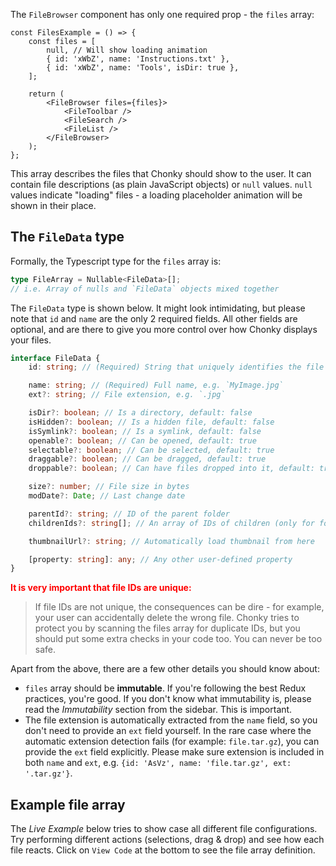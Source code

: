The `FileBrowser` component has only one required prop - the `files` array:

```tsx
const FilesExample = () => {
    const files = [
        null, // Will show loading animation
        { id: 'xWbZ', name: 'Instructions.txt' },
        { id: 'xWbZ', name: 'Tools', isDir: true },
    ];

    return (
        <FileBrowser files={files}>
            <FileToolbar />
            <FileSearch />
            <FileList />
        </FileBrowser>
    );
};
```

This array describes the files that Chonky should show to the user. It can contain
file descriptions (as plain JavaScript objects) or `null` values. `null` values
indicate "loading" files - a loading placeholder animation will be shown in their place.

## The `FileData` type

Formally, the Typescript type for the `files` array is:

```ts
type FileArray = Nullable<FileData>[];
// i.e. Array of nulls and `FileData` objects mixed together
```

The `FileData` type is shown below. It might look intimidating, but please note that
`id` and `name` are the only 2 required fields. All other fields are optional, and
are there to give you more control over how Chonky displays your files.

```ts
interface FileData {
    id: string; // (Required) String that uniquely identifies the file

    name: string; // (Required) Full name, e.g. `MyImage.jpg`
    ext?: string; // File extension, e.g. `.jpg`

    isDir?: boolean; // Is a directory, default: false
    isHidden?: boolean; // Is a hidden file, default: false
    isSymlink?: boolean; // Is a symlink, default: false
    openable?: boolean; // Can be opened, default: true
    selectable?: boolean; // Can be selected, default: true
    draggable?: boolean; // Can be dragged, default: true
    droppable?: boolean; // Can have files dropped into it, default: true

    size?: number; // File size in bytes
    modDate?: Date; // Last change date

    parentId?: string; // ID of the parent folder
    childrenIds?: string[]; // An array of IDs of children (only for folders)

    thumbnailUrl?: string; // Automatically load thumbnail from here

    [property: string]: any; // Any other user-defined property
}
```

<span style="color: red; font-weight: bold;">
It is very important that file IDs are unique:
</span>

> If file IDs are not unique, the consequences can be dire - for example, your user can
> accidentally delete the wrong file. Chonky tries to protect you by scanning the files
> array for duplicate IDs, but you should put some extra checks in your code too. You
> can never be too safe.

Apart from the above, there are a few other details you should know about:

-   `files` array should be **immutable**. If you're following the best Redux practices,
    you're good. If you don't know what immutability is, please read the
    _Immutability_ section from the sidebar. This is important.
-   The file extension is automatically extracted from the `name` field, so you don't
    need to provide an `ext` field yourself. In the rare case where the automatic
    extension detection fails (for example: `file.tar.gz`), you can provide the `ext`
    field explicitly. Please make sure extension is included in both `name` and `ext`,
    e.g. `{id: 'AsVz', name: 'file.tar.gz', ext: '.tar.gz'}`.

## Example file array

The _Live Example_ below tries to show case all different file configurations. Try
performing different actions (selections, drag & drop) and see how each file reacts.
Click on `View Code` at the bottom to see the file array definition.
